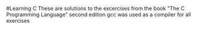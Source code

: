 #Learning C
These are solutions to the excercises from the book
"The C Programming Language" second edition
gcc was used as a compiler for all exercises

